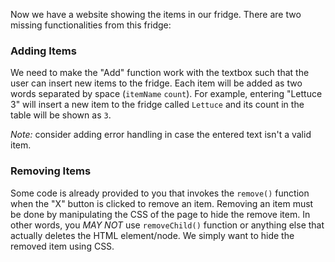 Now we have a website showing the items in our fridge. There are two missing functionalities from this fridge:

### Adding Items
We need to make the "Add" function work with the textbox such that the user can insert new items to the fridge. Each item will be added as two words separated by space (`itemName` `count`). For example, entering "Lettuce 3" will insert a new item to the fridge called `Lettuce` and its count in the table will be shown as `3`.

*Note:* consider adding error handling in case the entered text isn't a valid item.

### Removing Items
Some code is already provided to you that invokes the `remove()` function when the "X" button is clicked to remove an item. Removing an item must be done by manipulating the CSS of the page to hide the remove item. In other words, you *MAY NOT* use `removeChild()` function or anything else that actually deletes the HTML element/node. We simply want to hide the removed item using CSS.